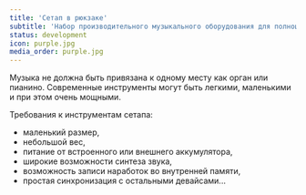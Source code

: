 ```yaml
---
title: 'Сетап в рюкзаке'
subtitle: 'Набор производительного музыкального оборудования для полноценного живого электронного выступления и сочинительства'
status: development
icon: purple.jpg
media_order: purple.jpg
---
```


Музыка не должна быть привязана к одному месту как орган или пианино. Современные инструменты могут быть легкими, маленькими и при этом очень мощными.

Требования к инструментам сетапа:
- маленький размер,
- небольшой вес,
- питание от встроенного или внешнего аккумулятора,
- широкие возможности синтеза звука,
- возможность записи наработок во внутренней памяти,
- простая синхронизация с остальными девайсами...
